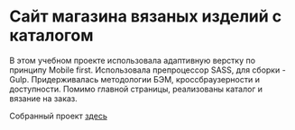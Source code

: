 # Сайт магазина вязаных изделий с каталогом

В этом учебном проекте использовала адаптивную верстку по принципу Mobile first. Использовала препроцессор SASS, для сборки - Gulp.
Придерживалась методологии БЭМ, кроссбраузерности и доступности.
Помимо главной страницы, реализованы каталог и вязание на заказ.

Собранный проект [здесь](https://little-red-panda.github.io/Mishka/)

